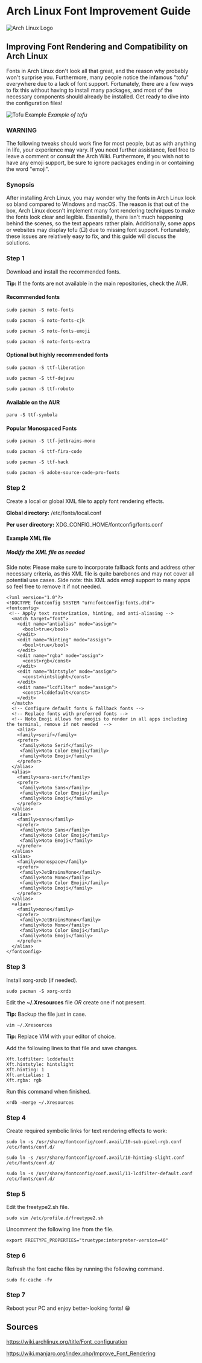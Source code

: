 # Arch Linux Font Improvement Guide

![Arch Linux Logo](https://github.com/dajeed/arch-linux-font-improvement-guide/blob/main/images/arch_linux_logo.svg)

## Improving Font Rendering and Compatibility on Arch Linux

Fonts in Arch Linux don't look all that great, and the reason why probably won't surprise you. Furthermore, many people notice the infamous "tofu" everywhere due to a lack of font support. Fortunately, there are a few ways to fix this without having to install many packages, and most of the necessary components should already be installed. Get ready to dive into the configuration files!

![Tofu Example](https://github.com/dajeed/arch-linux-font-improvement-guide/blob/main/images/tofu_example.png)
*Example of tofu*

### WARNING

The following tweaks should work fine for most people, but as with anything in life, your experience may vary. If you need further assistance, feel free to leave a comment or consult the Arch Wiki. Furthermore, if you wish not to have any emoji support, be sure to ignore packages ending in or containing the word "emoji".

### Synopsis

After installing Arch Linux, you may wonder why the fonts in Arch Linux look so bland compared to Windows and macOS. The reason is that out of the box, Arch Linux doesn't implement many font rendering techniques to make the fonts look clear and legible. Essentially, there isn't much happening behind the scenes, so the text appears rather plain. Additionally, some apps or websites may display tofu (□) due to missing font support. Fortunately, these issues are relatively easy to fix, and this guide will discuss the solutions.

### Step 1

Download and install the recommended fonts.

**Tip:** If the fonts are not available in the main repositories, check the AUR.

#### Recommended fonts

```text
sudo pacman -S noto-fonts
```

```text
sudo pacman -S noto-fonts-cjk
```

```text
sudo pacman -S noto-fonts-emoji
```

```text
sudo pacman -S noto-fonts-extra
```

#### Optional but highly recommended fonts

```text
sudo pacman -S ttf-liberation
```

```text
sudo pacman -S ttf-dejavu
```

```text
sudo pacman -S ttf-roboto
```

#### Available on the AUR

```text
paru -S ttf-symbola
```

#### Popular Monospaced Fonts

```text
sudo pacman -S ttf-jetbrains-mono
```

```text
sudo pacman -S ttf-fira-code
```

```text
sudo pacman -S ttf-hack
```

```text
sudo pacman -S adobe-source-code-pro-fonts
```

### Step 2

Create a local or global XML file to apply font rendering effects.

**Global directory:** /etc/fonts/local.conf

**Per user directory:** XDG_CONFIG_HOME/fontconfig/fonts.conf

#### Example XML file

##### Modify the XML file as needed

Side note: Please make sure to incorporate fallback fonts and address other necessary criteria, as this XML file is quite barebones and may not cover all potential use cases. Side note: this XML adds emoji support to many apps so feel free to remove it if not needed.

```text
<?xml version="1.0"?>
<!DOCTYPE fontconfig SYSTEM "urn:fontconfig:fonts.dtd">
<fontconfig>
 <!-- Apply text rasterization, hinting, and anti-aliasing -->
  <match target="font">
    <edit name="antialias" mode="assign">
      <bool>true</bool>
    </edit>
    <edit name="hinting" mode="assign">
      <bool>true</bool>
    </edit>
    <edit name="rgba" mode="assign">
      <const>rgb</const>
    </edit>
    <edit name="hintstyle" mode="assign">
      <const>hintslight</const>
    </edit>
    <edit name="lcdfilter" mode="assign">
      <const>lcddefault</const>
    </edit>
  </match>
  <!-- Configure default fonts & fallback fonts -->
  <!-- Replace fonts with preferred fonts -->
  <!-- Noto Emoji allows for emojis to render in all apps including the terminal, remove if not needed  -->
    <alias>
    <family>serif</family>
    <prefer>
     <family>Noto Serif</family>
     <family>Noto Color Emoji</family>
     <family>Noto Emoji</family>
    </prefer>
  </alias>
  <alias>
    <family>sans-serif</family>
    <prefer>
     <family>Noto Sans</family>
     <family>Noto Color Emoji</family>
     <family>Noto Emoji</family>
    </prefer>
  </alias>
  <alias>
    <family>sans</family>
    <prefer>
     <family>Noto Sans</family>
     <family>Noto Color Emoji</family>
     <family>Noto Emoji</family>
    </prefer>
  </alias>
  <alias>
    <family>monospace</family>
    <prefer>
     <family>JetBrainsMono</family>
     <family>Noto Mono</family>
     <family>Noto Color Emoji</family>
     <family>Noto Emoji</family>
    </prefer>
  </alias>
  <alias>
    <family>mono</family>
    <prefer>
     <family>JetBrainsMono</family>
     <family>Noto Mono</family>
     <family>Noto Color Emoji</family>
     <family>Noto Emoji</family>
    </prefer>
  </alias>
</fontconfig>
```

### Step 3

Install xorg-xrdb (if needed).

```text
sudo pacman -S xorg-xrdb
```

Edit the **~/.Xresources** file *OR* create one if not present.

**Tip:** Backup the file just in case.

```text
vim ~/.Xresources
```

**Tip:** Replace VIM with your editor of choice.

Add the following lines to that file and save changes.

```text
Xft.lcdfilter: lcddefault
Xft.hintstyle: hintslight
Xft.hinting: 1
Xft.antialias: 1
Xft.rgba: rgb
```

Run this command when finished.

```text
xrdb -merge ~/.Xresources
```

### Step 4

Create required symbolic links for text rendering effects to work:

```text
sudo ln -s /usr/share/fontconfig/conf.avail/10-sub-pixel-rgb.conf /etc/fonts/conf.d/
```

```text
sudo ln -s /usr/share/fontconfig/conf.avail/10-hinting-slight.conf /etc/fonts/conf.d/
```

```text
sudo ln -s /usr/share/fontconfig/conf.avail/11-lcdfilter-default.conf /etc/fonts/conf.d/
```

### Step 5

Edit the freetype2.sh file.

```text
sudo vim /etc/profile.d/freetype2.sh
```

Uncomment the following line from the file.

```text
export FREETYPE_PROPERTIES="truetype:interpreter-version=40"
```

### Step 6

Refresh the font cache files by running the following command.

```text
sudo fc-cache -fv
```

### Step 7

Reboot your PC and enjoy better-looking fonts! 😁

## Sources

<https://wiki.archlinux.org/title/Font_configuration>

<https://wiki.manjaro.org/index.php/Improve_Font_Rendering>
